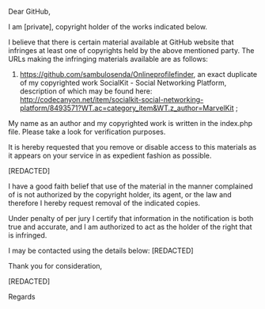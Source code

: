 

Dear GitHub,

I am [private], copyright holder of the works indicated below.

I believe that there is certain material available at GitHub website that
infringes at least one of copyrights held by the above mentioned party. The
URLs making the infringing materials available are as follows:

1. https://github.com/sambulosenda/Onlineprofilefinder, an exact duplicate
of my copyrighted work SocialKit - Social Networking Platform, description
of which may be found here:
http://codecanyon.net/item/socialkit-social-networking-platform/8493571?WT.ac=category_item&WT.z_author=MarvelKit
;

My name as an author and my copyrighted work is written in the index.php
file. Please take a look for verification purposes.

It is hereby requested that you remove or disable access to this materials
as it appears on your service in as expedient fashion as possible.

[REDACTED] 

I have a good faith belief that use of the material in the manner
complained of is not authorized by the copyright holder, its agent, or the
law and therefore I hereby request removal of the indicated copies.

Under penalty of per jury I certify that information in the notification is
both true and accurate, and I am authorized to act as the holder of the
right that is infringed.

I may be contacted using the details below: [REDACTED]

Thank you for consideration,

[REDACTED]

Regards
